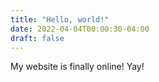 ```yaml
---
title: "Hello, world!"
date: 2022-04-04T00:00:30-04:00
draft: false
---
```


My website is finally online!
Yay!
